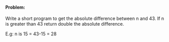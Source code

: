 #### Problem:

Write a short program to get the absolute difference between n and 43. If n is greater than 43 return double the absolute difference.

E.g: n is 15 = 43-15 = 28
